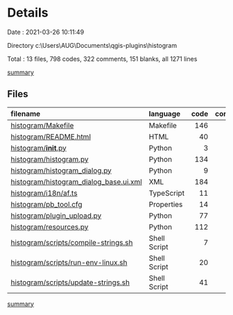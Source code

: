# Details

Date : 2021-03-26 10:11:49

Directory c:\Users\AUG\Documents\qgis-plugins\histogram

Total : 13 files,  798 codes, 322 comments, 151 blanks, all 1271 lines

[summary](results.md)

## Files
| filename | language | code | comment | blank | total |
| :--- | :--- | ---: | ---: | ---: | ---: |
| [histogram/Makefile](/histogram/Makefile) | Makefile | 146 | 57 | 42 | 245 |
| [histogram/README.html](/histogram/README.html) | HTML | 40 | 0 | 3 | 43 |
| [histogram/__init__.py](/histogram/__init__.py) | Python | 3 | 31 | 3 | 37 |
| [histogram/histogram.py](/histogram/histogram.py) | Python | 134 | 109 | 40 | 283 |
| [histogram/histogram_dialog.py](/histogram/histogram_dialog.py) | Python | 9 | 30 | 6 | 45 |
| [histogram/histogram_dialog_base.ui.xml](/histogram/histogram_dialog_base.ui.xml) | XML | 184 | 0 | 1 | 185 |
| [histogram/i18n/af.ts](/histogram/i18n/af.ts) | TypeScript | 11 | 0 | 1 | 12 |
| [histogram/pb_tool.cfg](/histogram/pb_tool.cfg) | Properties | 14 | 53 | 14 | 81 |
| [histogram/plugin_upload.py](/histogram/plugin_upload.py) | Python | 77 | 22 | 13 | 112 |
| [histogram/resources.py](/histogram/resources.py) | Python | 112 | 6 | 11 | 129 |
| [histogram/scripts/compile-strings.sh](/histogram/scripts/compile-strings.sh) | Shell Script | 7 | 3 | 3 | 13 |
| [histogram/scripts/run-env-linux.sh](/histogram/scripts/run-env-linux.sh) | Shell Script | 20 | 1 | 8 | 29 |
| [histogram/scripts/update-strings.sh](/histogram/scripts/update-strings.sh) | Shell Script | 41 | 10 | 6 | 57 |

[summary](results.md)